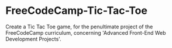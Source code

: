 # FreeCodeCamp-Tic-Tac-Toe
Create a Tic Tac Toe game, for the penultimate project of the FreeCodeCamp curriculum, concerning 'Advanced Front-End Web Development Projects'.
